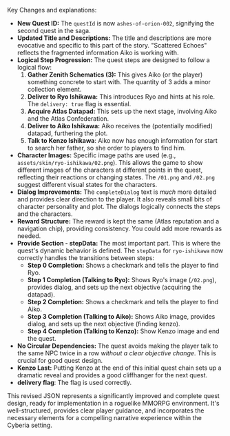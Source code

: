 
Key Changes and explanations:

*   **New Quest ID:**  The `questId` is now `ashes-of-orion-002`, signifying the second quest in the saga.
*   **Updated Title and Descriptions:**  The title and descriptions are more evocative and specific to this part of the story.  "Scattered Echoes" reflects the fragmented information Aiko is working with.
*   **Logical Step Progression:** The quest steps are designed to follow a logical flow:
    1.  **Gather Zenith Schematics (3):**  This gives Aiko (or the player) something concrete to start with. The quantity of 3 adds a minor collection element.
    2.  **Deliver to Ryo Ishikawa:**  This introduces Ryo and hints at his role.  The `delivery: true` flag is essential.
    3.  **Acquire Atlas Datapad:**  This sets up the next stage, involving Aiko and the Atlas Confederation.
    4.  **Deliver to Aiko Ishikawa:**  Aiko receives the (potentially modified) datapad, furthering the plot.
    5. **Talk to Kenzo Ishikawa**: Aiko now has enough information for start to search her father, so she order to players to find him.
*   **Character Images:** Specific image paths are used (e.g., `assets/skin/ryo-ishikawa/02.png`).  This allows the game to show different images of the characters at different points in the quest, reflecting their reactions or changing states. The `/01.png` and `/02.png` suggest different visual states for the characters.
*   **Dialog Improvements:** The `completeDialog` text is *much* more detailed and provides clear direction to the player. It also reveals small bits of character personality and plot. The dialogs logically connects the steps and the characters.
*   **Reward Structure:** The reward is kept the same (Atlas reputation and a navigation chip), providing consistency.  You could add more rewards as needed.
*   **Provide Section - stepData:**  The most important part. This is where the quest's dynamic behavior is defined. The `stepData` for `ryo-ishikawa` now correctly handles the transitions between steps:
    *   **Step 0 Completion:** Shows a checkmark and tells the player to find Ryo.
    *   **Step 1 Completion (Talking to Ryo):**  Shows Ryo's image (`/02.png`), provides dialog, and sets up the next objective (acquiring the datapad).
    *    **Step 2 Completion:** Shows a checkmark and tells the player to find Aiko.
    *   **Step 3 Completion (Talking to Aiko):** Shows Aiko image, provides dialog, and sets up the next objective (finding kenzo).
    * **Step 4 Completion (Talking to Kenzo):** Show Kenzo image and end the quest.
*   **No Circular Dependencies:**  The quest avoids making the player talk to the same NPC twice in a row *without a clear objective change*. This is crucial for good quest design.
*  **Kenzo Last:** Putting Kenzo at the end of this initial quest chain sets up a dramatic reveal and provides a good cliffhanger for the next quest.
* **delivery flag**: The flag is used correctly.

This revised JSON represents a significantly improved and complete quest design, ready for implementation in a roguelike MMORPG environment. It's well-structured, provides clear player guidance, and incorporates the necessary elements for a compelling narrative experience within the Cyberia setting.
